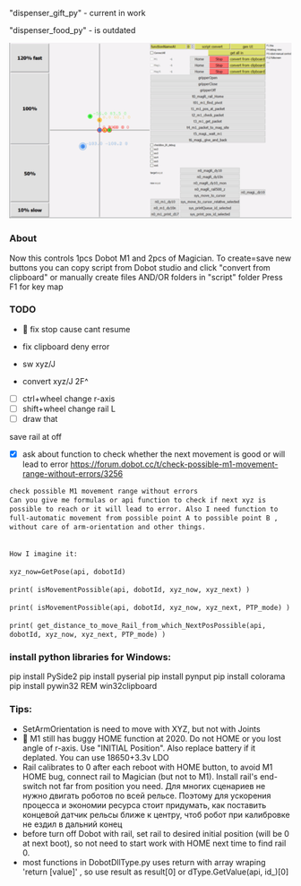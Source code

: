 
"dispenser_gift_py" - current in work

"dispenser_food_py" - is outdated

![python GUI](GUI_v0.41.png)

### About
Now this controls 1pcs Dobot M1 and 2pcs of Magician.
To create=save new buttons you can copy script from Dobot studio and click "convert from clipboard" or manually create files AND/OR folders in "script" folder
Press F1 for key map


### TODO

* 🐛 fix stop cause cant resume

* fix clipboard deny error

* sw xyz/J
* convert xyz/J 2F^

- [ ] ctrl+wheel change r-axis
- [ ] shift+wheel change rail L
- [ ] draw that

save rail at off

- [x] ask about function to check whether the next movement is good or will lead to error
https://forum.dobot.cc/t/check-possible-m1-movement-range-without-errors/3256
```
check possible M1 movement range without errors
Can you give me formulas or api function to check if next xyz is possible to reach or it will lead to error. Also I need function to full-automatic movement from possible point A to possible point B , without care of arm-orientation and other things.


How I imagine it:

xyz_now=GetPose(api, dobotId)

print( isMovementPossible(api, dobotId, xyz_now, xyz_next) )

print( isMovementPossible(api, dobotId, xyz_now, xyz_next, PTP_mode) )

print( get_distance_to_move_Rail_from_which_NextPosPossible(api, dobotId, xyz_now, xyz_next, PTP_mode) ) 
```
 
### install python libraries for Windows:
pip install PySide2
pip install pyserial
pip install pynput
pip install colorama
pip install pywin32 REM win32clipboard 


### Tips:
* SetArmOrientation is need to move with XYZ, but not with Joints
* 🐛 M1 still has buggy HOME  function at 2020. Do not HOME or you lost angle of r-axis. Use "INITIAL Position". Also replace battery if it deplated. You can use 18650+3.3v LDO
* Rail calibrates to 0 after each reboot with HOME button, to avoid M1 HOME bug, connect rail to Magician (but not to M1). Install rail's end-switch not far from position you need. Для многих сценариев не нужно двигать роботов по всей рельсе. Поэтому для ускорения процесса и экономии ресурса стоит придумать, как поставить концевой датчик рельсы ближе к центру, чтоб робот при калибровке не ездил в дальний конец
* before turn off Dobot with rail, set rail to desired initial position (will be 0 at next boot), so not need to start work with HOME next time to find rail 0.
* most functions in DobotDllType.py uses return with array wraping 'return [value]' , so use result as result[0] or dType.GetValue(api, id_)[0]

